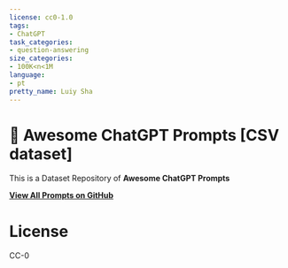 ```yaml
---
license: cc0-1.0
tags:
- ChatGPT
task_categories:
- question-answering
size_categories:
- 100K<n<1M
language:
- pt
pretty_name: Luiy Sha
---
```

<p align="center"><h1>🧠 Awesome ChatGPT Prompts [CSV dataset]</h1></p>

This is a Dataset Repository of **Awesome ChatGPT Prompts**

**[View All Prompts on GitHub](https://github.com/f/awesome-chatgpt-prompts)**

# License

CC-0